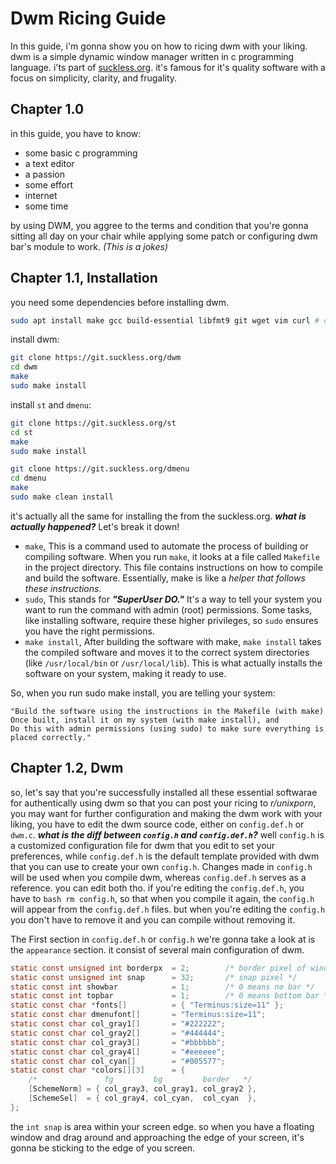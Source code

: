# Dwm Ricing Guide
In this guide, i'm gonna show you on how to ricing dwm with your liking. dwm is a simple dynamic window manager written in c programming language. i'ts part of [suckless.org](https://suckless.org/). it's famous for it's quality software with a focus on simplicity, clarity, and frugality.

## Chapter 1.0
in this guide, you have to know:
- some basic c programming
- a text editor
- a passion
- some effort
- internet
- some time

by using DWM, you aggree to the terms and condition that you're gonna sitting all day on your chair while applying some patch or configuring dwm bar's module to work. _(This is a jokes)_

## Chapter 1.1, Installation
you need some dependencies before installing dwm.
```bash
sudo apt install make gcc build-essential libfmt9 git wget vim curl # debian based
```
install dwm:
```bash
git clone https://git.suckless.org/dwm
cd dwm
make
sudo make install
```
install `st` and `dmenu`:
```bash
git clone https://git.suckless.org/st
cd st
make
sudo make install
```
```bash
git clone https://git.suckless.org/dmenu
cd dmenu
make
sudo make clean install
```
it's actually all the same for installing the from the suckless.org. 
***what is actually happened?*** Let's break it down!
- `make`, This is a command used to automate the process of building or compiling software. When you run `make`, it looks at a file called `Makefile` in the project directory. This file contains instructions on how to compile and build the software. Essentially, make is like a _helper that follows these instructions_.
- `sudo`, This stands for ***"SuperUser DO."*** It's a way to tell your system you want to run the command with admin (root) permissions. Some tasks, like installing software, require these higher privileges, so `sudo` ensures you have the right permissions.
- `make install`, After building the software with make, `make install` takes the compiled software and moves it to the correct system directories (like `/usr/local/bin` or `/usr/local/lib`). This is what actually installs the software on your system, making it ready to use.

So, when you run sudo make install, you are telling your system:
```text
"Build the software using the instructions in the Makefile (with make)
Once built, install it on my system (with make install), and
Do this with admin permissions (using sudo) to make sure everything is placed correctly."
```
## Chapter 1.2, Dwm
so, let's say that you're successfully installed all these essential softwarae for authentically using dwm so that you can post your ricing to _r/unixporn_, you may want for further configuration and making the dwm work with your liking, you have to edit the dwm source code, either on `config.def.h` or `dwm.c`. ***_what is the diff between `config.h` and `config.def.h`?_*** well `config.h` is a customized configuration file for dwm that you edit to set your preferences, while `config.def.h` is the default template provided with dwm that you can use to create your own `config.h`. Changes made in `config.h` will be used when you compile dwm, whereas `config.def.h` serves as a reference. you can edit both tho. if you're editing the `config.def.h`, you have to ```bash rm config.h```, so that when you compile it again, the `config.h` will appear from the `config.def.h` files. but when you're editing the `config.h` you don't have to remove it and you can compile without removing it.

The First section in `config.def.h` or `config.h` we're gonna take a look at is the `appearance` section. it consist of several main configuration of dwm.
```c
static const unsigned int borderpx  = 2;        /* border pixel of windows */
static const unsigned int snap      = 32;       /* snap pixel */
static const int showbar            = 1;        /* 0 means no bar */
static const int topbar             = 1;        /* 0 means bottom bar */
static const char *fonts[]          = { "Terminus:size=11" };
static const char dmenufont[]       = "Terminus:size=11";
static const char col_gray1[]       = "#222222";
static const char col_gray2[]       = "#444444";
static const char col_gray3[]       = "#bbbbbb";
static const char col_gray4[]       = "#eeeeee";
static const char col_cyan[]        = "#005577";
static const char *colors[][3]      = {
	/*               fg         bg         border   */
	[SchemeNorm] = { col_gray3, col_gray1, col_gray2 },
	[SchemeSel]  = { col_gray4, col_cyan,  col_cyan  },
};
```
the `int snap` is area within your screen edge. so when you have a floating window and drag around and approaching the edge of your screen, it's gonna be sticking to the edge of you screen.
